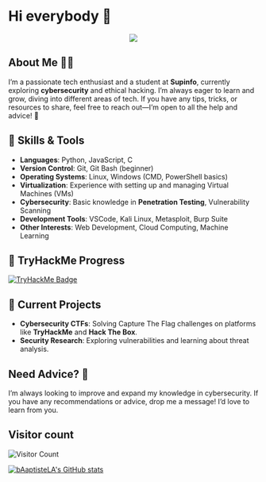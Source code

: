 # Hi everybody 👋
<p align="center">
  <img src="https://readme-typing-svg.herokuapp.com?font=Fira+Code&size=22&pause=1000&color=green&center=true&vCenter=true&width=435&lines=Hello+world!;Welcome+on+my+GitHub!">
</p>

## About Me 👨‍💻
I’m a passionate tech enthusiast and a student at **Supinfo**, currently exploring **cybersecurity** and ethical hacking. I’m always eager to learn and grow, diving into different areas of tech. If you have any tips, tricks, or resources to share, feel free to reach out—I’m open to all the help and advice! 💬

## 🚀 Skills & Tools
- **Languages**: Python, JavaScript, C
- **Version Control**: Git, Git Bash (beginner)
- **Operating Systems**: Linux, Windows (CMD, PowerShell basics)
- **Virtualization**: Experience with setting up and managing Virtual Machines (VMs)
- **Cybersecurity**: Basic knowledge in **Penetration Testing**, Vulnerability Scanning
- **Development Tools**: VSCode, Kali Linux, Metasploit, Burp Suite
- **Other Interests**: Web Development, Cloud Computing, Machine Learning

## 🏅 TryHackMe Progress
[![TryHackMe Badge](https://tryhackme-badges.s3.amazonaws.com/<ton-username>.png)](https://tryhackme.com/p/<ton-username>)

## 🚧 Current Projects
- **Cybersecurity CTFs**: Solving Capture The Flag challenges on platforms like **TryHackMe** and **Hack The Box**.
- **Security Research**: Exploring vulnerabilities and learning about threat analysis.

## Need Advice? 💬
I’m always looking to improve and expand my knowledge in cybersecurity. If you have any recommendations or advice, drop me a message! I’d love to learn from you.

## Visitor count 
<img src="https://profile-counter.glitch.me/bAaptisteLA/count.svg" alt="Visitor Count" />

[![bAaptisteLA's GitHub stats](https://github-readme-stats.vercel.app/api?username=bAaptisteLA&show_icons=true&theme=tokyonight)](https://github.com/bAaptisteLA/github-readme-stats)
